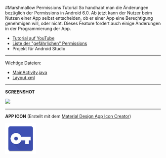 #Marshmallow Permissions Tutorial
So handhabt man die Änderungen bezüglich der Permissions in Android 6.0. Ab jetzt kann der Nutzer beim Nutzen einer App selbst entscheiden, ob er einer App eine Berechtigung genehmigen will, oder nicht. Dieses Feature fordert auch einige Änderungen in der Programmierung der App.

- <a href="https://youtu.be/nb4xP2v_rEo" target="_blank" >Tutorial auf YouTube</a>
- <a href="http://developer.android.com/guide/topics/security/permissions.html#permission-groups">Liste der "gefährlichen" Permissions</a>
- Projekt für Android Studio

---

Wichtige Dateien: 
- [MainActivity.java](/app/src/main/java/de/derandroidpro/permissions_marshmallow_tutorial/MainActivity.java)
- [Layout.xml](/app/src/main/res/layout/activity_main.xml)

---

<b>SCREENSHOT</b>

<img src="https://dl.dropboxusercontent.com/s/raoenf6lw85hqh1/Screenshot_20160117-203639_framed.png" height="600px" />

---

<b>APP ICON</b> (Erstellt mit dem <a href="http://romannurik.github.io/AndroidAssetStudio/icons-launcher.html" target="_blank" >Material Design App Icon Creator</a>)

<img src="/app/src/main/res/mipmap-xxxhdpi/ic_launcher.png" height="100px" />
